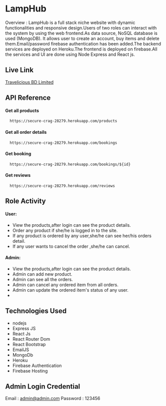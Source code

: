 
# LampHub

Overview : LampHub is a full stack niche website with dynamic functionalities and responsive design.Users of two roles can interact with the system by using the web frontend.As data source, NoSQL database is used (MongoDB).
It allows user to create an account, buy items and delete them.Email/password firebase authentication has been added.The backend services are deployed on Heroku.The frontend is deployed on firebase.All the services and UI are done using Node Express and React js.

## Live Link
[Travelicious BD Limited](https://travelicious-bd-limited.web.app/)


## API Reference

#### Get all products

```http
  https://secure-crag-28279.herokuapp.com/products
```
#### Get all order details

```http
  https://secure-crag-28279.herokuapp.com/bookings
```

#### Get booking

```http
  https://secure-crag-28279.herokuapp.com/bookings/${id}
```

#### Get reviews

```http
  https://secure-crag-28279.herokuapp.com/reviews
```

## Role Activity

#### User:

- View the products,after login can see the product details.   
- Order any product if she/he is logged in to the site. 
- If any product is ordered by any user,she/he can see her/his orders detail. 
- If any user wants to cancel the order ,she/he can cancel. 



#### Admin:

- View the products,after login can see the product details.   
- Admin can add new product.  
- Admin can see all the orders.
- Admin can cancel any ordered item from all orders.
- Admin can update the ordered item's status of any user.
- 
## Technologies Used

- nodejs
- Express JS
- React Js
- React Router Dom
- React Bootstrap
- EmailJS
- MongoDb
- Heroku
- Firebase Authentication
- Firebase Hosting




## Admin Login Credential

Email : admin@admin.com
Password : 123456

